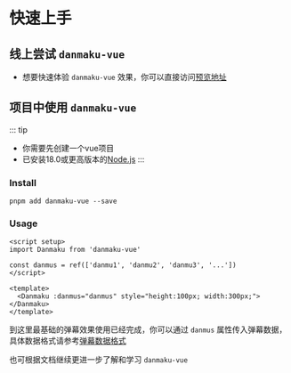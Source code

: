 # 快速上手

## 线上尝试 `danmaku-vue`

- 想要快速体验 `danmaku-vue` 效果，你可以直接访问[预览地址](https://dshuais.github.io/danmaku-vue/)

## 项目中使用 `danmaku-vue`

::: tip
- 你需要先创建一个vue项目
- 已安装18.0或更高版本的[Node.js](https://nodejs.org)
:::

### Install

```
pnpm add danmaku-vue --save
```

### Usage

```vue
<script setup>
import Danmaku from 'danmaku-vue'

const danmus = ref(['danmu1', 'danmu2', 'danmu3', '...'])
</script>

<template>
  <Danmaku :danmus="danmus" style="height:100px; width:300px;"></Danmaku>
</template>
```

到这里最基础的弹幕效果使用已经完成，你可以通过 `danmus` 属性传入弹幕数据，具体数据格式请参考[弹幕数据格式](#弹幕数据格式)

也可根据文档继续更进一步了解和学习 `danmaku-vue`

